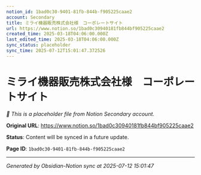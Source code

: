 ```yaml
---
notion_id: 1bad0c30-9401-81fb-844b-f905225caae2
account: Secondary
title: ミライ機器販売株式会社様　コーポレートサイト
url: https://www.notion.so/1bad0c30940181fb844bf905225caae2
created_time: 2025-03-18T04:06:00.000Z
last_edited_time: 2025-03-18T04:06:00.000Z
sync_status: placeholder
sync_time: 2025-07-12T15:01:47.372526
---
```


# ミライ機器販売株式会社様　コーポレートサイト

*🔄 This is a placeholder file from Notion Secondary account.*

**Original URL**: https://www.notion.so/1bad0c30940181fb844bf905225caae2

**Status**: Content will be synced in a future update.

**Page ID**: `1bad0c30-9401-81fb-844b-f905225caae2`

---

*Generated by Obsidian-Notion sync at 2025-07-12 15:01:47*
